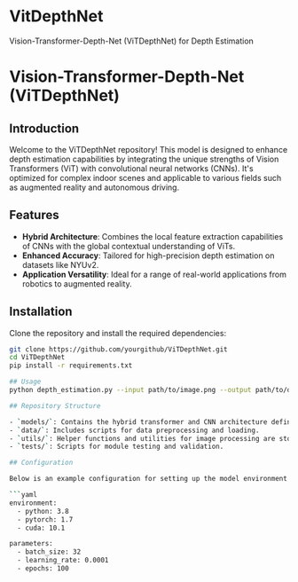 # VitDepthNet
Vision-Transformer-Depth-Net (ViTDepthNet) for Depth Estimation
# Vision-Transformer-Depth-Net (ViTDepthNet)

## Introduction
Welcome to the ViTDepthNet repository! This model is designed to enhance depth estimation capabilities by integrating the unique strengths of Vision Transformers (ViT) with convolutional neural networks (CNNs). It's optimized for complex indoor scenes and applicable to various fields such as augmented reality and autonomous driving.

## Features
- **Hybrid Architecture**: Combines the local feature extraction capabilities of CNNs with the global contextual understanding of ViTs.
- **Enhanced Accuracy**: Tailored for high-precision depth estimation on datasets like NYUv2.
- **Application Versatility**: Ideal for a range of real-world applications from robotics to augmented reality.

## Installation
Clone the repository and install the required dependencies:
```bash
git clone https://github.com/yourgithub/ViTDepthNet.git
cd ViTDepthNet
pip install -r requirements.txt

## Usage
python depth_estimation.py --input path/to/image.png --output path/to/depth_map.png

## Repository Structure

- `models/`: Contains the hybrid transformer and CNN architecture definitions.
- `data/`: Includes scripts for data preprocessing and loading.
- `utils/`: Helper functions and utilities for image processing are stored here.
- `tests/`: Scripts for module testing and validation.

## Configuration

Below is an example configuration for setting up the model environment and parameters:

```yaml
environment:
  - python: 3.8
  - pytorch: 1.7
  - cuda: 10.1

parameters:
  - batch_size: 32
  - learning_rate: 0.0001
  - epochs: 100
